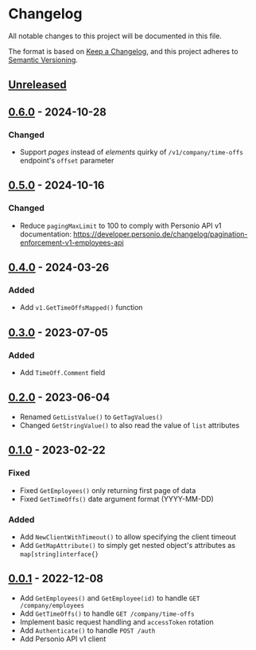 # Changelog

All notable changes to this project will be documented in this file.

The format is based on [Keep a Changelog](https://keepachangelog.com/en/1.0.0/),
and this project adheres to [Semantic Versioning](https://semver.org/spec/v2.0.0.html).



## [Unreleased]

## [0.6.0] - 2024-10-28

### Changed

- Support *pages* instead of *elements* quirky of `/v1/company/time-offs` endpoint's `offset` parameter

## [0.5.0] - 2024-10-16

### Changed

- Reduce `pagingMaxLimit` to 100 to comply with Personio API v1 documentation: https://developer.personio.de/changelog/pagination-enforcement-v1-employees-api

## [0.4.0] - 2024-03-26

### Added

- Add `v1.GetTimeOffsMapped()` function

## [0.3.0] - 2023-07-05

### Added

- Add `TimeOff.Comment` field

## [0.2.0] - 2023-06-04

- Renamed `GetListValue()` to `GetTagValues()`
- Changed `GetStringValue()` to also read the value of `list` attributes

## [0.1.0] - 2023-02-22

### Fixed

- Fixed `GetEmployees()` only returning first page of data
- Fixed `GetTimeOffs()` date argument format (YYYY-MM-DD)

### Added

- Add `NewClientWithTimeout()` to allow specifying the client timeout
- Add `GetMapAttribute()` to simply get nested object's attributes as `map[string]interface{}`

## [0.0.1] - 2022-12-08

- Add `GetEmployees()` and `GetEmployee(id)` to handle `GET /company/employees`
- Add `GetTimeOffs()` to handle `GET /company/time-offs`
- Implement basic request handling and `accessToken` rotation
- Add `Authenticate()` to handle `POST /auth`
- Add Personio API v1 client

[Unreleased]: https://github.com/giantswarm/personio-go/compare/v0.6.0...HEAD
[0.6.0]: https://github.com/giantswarm/personio-go/compare/v0.5.0...v0.6.0
[0.5.0]: https://github.com/giantswarm/personio-go/compare/v0.4.0...v0.5.0
[0.4.0]: https://github.com/giantswarm/personio-go/compare/v0.3.0...v0.4.0
[0.3.0]: https://github.com/giantswarm/personio-go/compare/v0.2.0...v0.3.0
[0.2.0]: https://github.com/giantswarm/personio-go/compare/v0.1.0...v0.2.0
[0.1.0]: https://github.com/giantswarm/personio-go/compare/v0.0.1...v0.1.0
[0.0.1]: https://github.com/giantswarm/personio-go/releases/tag/v0.0.1
